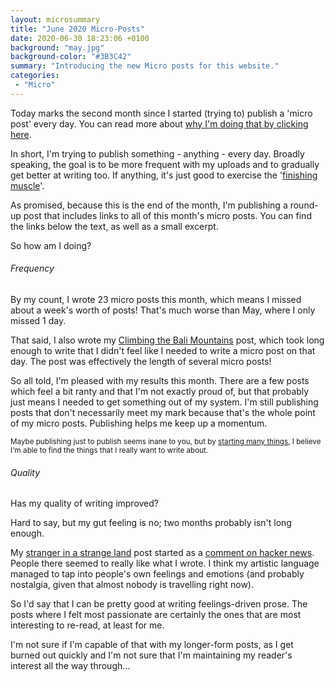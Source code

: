 ```yaml
---
layout: microsummary
title: "June 2020 Micro-Posts"
date: 2020-06-30 18:23:06 +0100
background: "may.jpg"
background-color: "#3B3C42"
summary: "Introducing the new Micro posts for this website."
categories:
 - "Micro"
---
```


Today marks the second month since I started (trying to) publish a 'micro post' every day. You can read more about [why I'm doing that by clicking here](/may-2020-microblogs/).

In short, I'm trying to publish something - anything - every day. Broadly speaking, the goal is to be more frequent with my uploads and to gradually get better at writing too. If anything, it's just good to exercise the '[finishing muscle](https://twitter.com/AndreyAzimov/status/1135938608420929536)'.

As promised, because this is the end of the month, I'm publishing a round-up post that includes links to all of this month's micro posts. You can find the links below the text, as well as a small excerpt.

So how am I doing?

###### Frequency

By my count, I wrote 23 micro posts this month, which means I missed about a week's worth of posts! That's much worse than May, where I only missed 1 day.

That said, I also wrote my [Climbing the Bali Mountains](/climbing-the-bali-mountains/) post, which took long enough to write that I didn't feel like I needed to write a micro post on that day. The post was effectively the length of several micro posts!

So all told, I'm pleased with my results this month. There are a few posts which feel a bit ranty and that I'm not exactly proud of, but that probably just means I needed to get something out of my system. I'm still publishing posts that don't necessarily meet my mark because that's the whole point of my micro posts. Publishing helps me keep up a momentum.

<small>Maybe publishing just to publish seems inane to you, but by [starting many things](/starting-many-things/), I believe I'm able to find the things that I really want to write about.</small>

###### Quality

Has my quality of writing improved?

Hard to say, but my gut feeling is no; two months probably isn't long enough.

My [stranger in a strange land](/stranger-in-a-strange-land/) post started as a [comment on hacker news](https://news.ycombinator.com/item?id=23543043). People there seemed to really like what I wrote. I think my artistic language managed to tap into people's own feelings and emotions (and probably nostalgia, given that almost nobody is travelling right now).

So I'd say that I can be pretty good at writing feelings-driven prose. The posts where I felt most passionate are certainly the ones that are most interesting to re-read, at least for me.

I'm not sure if I'm capable of that with my longer-form posts, as I get burned out quickly and I'm not sure that I'm maintaining my reader's interest all the way through...